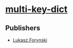 # [multi-key-dict](https://pypi.org/project/multi-key-dict)



## Publishers
- [Lukasz.Forynski](https://pypi.org/user/Lukasz.Forynski)

